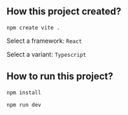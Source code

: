 ## How this project created?

<code>npm create vite .</code>

Select a framework: <code>React</code>

Select a variant: <code>Typescript</code>

## How to run this project?

<code>npm install</code>

<code>npm run dev</code>

